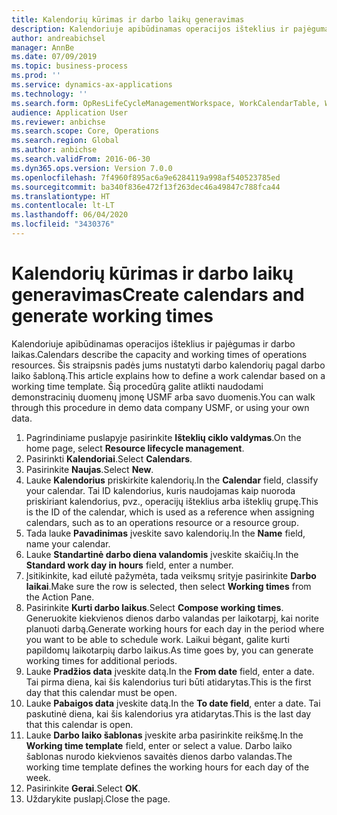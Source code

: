 ```yaml
---
title: Kalendorių kūrimas ir darbo laikų generavimas
description: Kalendoriuje apibūdinamas operacijos išteklius ir pajėgumas ir darbo laikas. Šis straipsnis padės jums nustatyti darbo kalendorių pagal darbo laiko šabloną.
author: andreabichsel
manager: AnnBe
ms.date: 07/09/2019
ms.topic: business-process
ms.prod: ''
ms.service: dynamics-ax-applications
ms.technology: ''
ms.search.form: OpResLifeCycleManagementWorkspace, WorkCalendarTable, WorkCalendarDate, HcmPersonnelManagementWorkspace
audience: Application User
ms.reviewer: anbichse
ms.search.scope: Core, Operations
ms.search.region: Global
ms.author: anbichse
ms.search.validFrom: 2016-06-30
ms.dyn365.ops.version: Version 7.0.0
ms.openlocfilehash: 7f4960f895ac6a9e6284119a998af540523785ed
ms.sourcegitcommit: ba340f836e472f13f263dec46a49847c788fca44
ms.translationtype: HT
ms.contentlocale: lt-LT
ms.lasthandoff: 06/04/2020
ms.locfileid: "3430376"
---
```

# <a name="create-calendars-and-generate-working-times"></a><span data-ttu-id="14414-104">Kalendorių kūrimas ir darbo laikų generavimas</span><span class="sxs-lookup"><span data-stu-id="14414-104">Create calendars and generate working times</span></span>



<span data-ttu-id="14414-105">Kalendoriuje apibūdinamas operacijos išteklius ir pajėgumas ir darbo laikas.</span><span class="sxs-lookup"><span data-stu-id="14414-105">Calendars describe the capacity and working times of operations resources.</span></span> <span data-ttu-id="14414-106">Šis straipsnis padės jums nustatyti darbo kalendorių pagal darbo laiko šabloną.</span><span class="sxs-lookup"><span data-stu-id="14414-106">This article explains how to define a work calendar based on a working time template.</span></span> <span data-ttu-id="14414-107">Šią procedūrą galite atlikti naudodami demonstracinių duomenų įmonę USMF arba savo duomenis.</span><span class="sxs-lookup"><span data-stu-id="14414-107">You can walk through this procedure in demo data company USMF, or using your own data.</span></span>

1. <span data-ttu-id="14414-108">Pagrindiniame puslapyje pasirinkite **Išteklių ciklo valdymas**.</span><span class="sxs-lookup"><span data-stu-id="14414-108">On the home page, select **Resource lifecycle management**.</span></span>
2. <span data-ttu-id="14414-109">Pasirinkti **Kalendoriai**.</span><span class="sxs-lookup"><span data-stu-id="14414-109">Select **Calendars**.</span></span>
3. <span data-ttu-id="14414-110">Pasirinkite **Naujas**.</span><span class="sxs-lookup"><span data-stu-id="14414-110">Select **New**.</span></span>
4. <span data-ttu-id="14414-111">Lauke **Kalendorius** priskirkite kalendorių.</span><span class="sxs-lookup"><span data-stu-id="14414-111">In the **Calendar** field, classify your calendar.</span></span> <span data-ttu-id="14414-112">Tai ID kalendorius, kuris naudojamas kaip nuoroda priskiriant kalendorius, pvz., operacijų išteklius arba išteklių grupę.</span><span class="sxs-lookup"><span data-stu-id="14414-112">This is the ID of the calendar, which is used as a reference when assigning calendars, such as to an operations resource or a resource group.</span></span>  
5. <span data-ttu-id="14414-113">Tada lauke **Pavadinimas** įveskite savo kalendorių.</span><span class="sxs-lookup"><span data-stu-id="14414-113">In the **Name** field, name your calendar.</span></span>
6. <span data-ttu-id="14414-114">Lauke **Standartinė darbo diena valandomis** įveskite skaičių.</span><span class="sxs-lookup"><span data-stu-id="14414-114">In the **Standard work day in hours** field, enter a number.</span></span>
7. <span data-ttu-id="14414-115">Įsitikinkite, kad eilutė pažymėta, tada veiksmų srityje pasirinkite **Darbo laikai**.</span><span class="sxs-lookup"><span data-stu-id="14414-115">Make sure the row is selected, then select **Working times** from the Action Pane.</span></span>
8. <span data-ttu-id="14414-116">Pasirinkite **Kurti darbo laikus**.</span><span class="sxs-lookup"><span data-stu-id="14414-116">Select **Compose working times**.</span></span> <span data-ttu-id="14414-117">Generuokite kiekvienos dienos darbo valandas per laikotarpį, kai norite planuoti darbą.</span><span class="sxs-lookup"><span data-stu-id="14414-117">Generate working hours for each day in the period where you want to be able to schedule work.</span></span> <span data-ttu-id="14414-118">Laikui bėgant, galite kurti papildomų laikotarpių darbo laikus.</span><span class="sxs-lookup"><span data-stu-id="14414-118">As time goes by, you can generate working times for additional periods.</span></span>  
9. <span data-ttu-id="14414-119">Lauke **Pradžios data** įveskite datą.</span><span class="sxs-lookup"><span data-stu-id="14414-119">In the **From date** field, enter a date.</span></span> <span data-ttu-id="14414-120">Tai pirma diena, kai šis kalendorius turi būti atidarytas.</span><span class="sxs-lookup"><span data-stu-id="14414-120">This is the first day that this calendar must be open.</span></span>  
10. <span data-ttu-id="14414-121">Lauke **Pabaigos data** įveskite datą.</span><span class="sxs-lookup"><span data-stu-id="14414-121">In the **To date field**, enter a date.</span></span> <span data-ttu-id="14414-122">Tai paskutinė diena, kai šis kalendorius yra atidarytas.</span><span class="sxs-lookup"><span data-stu-id="14414-122">This is the last day that this calendar is open.</span></span>  
11. <span data-ttu-id="14414-123">Lauke **Darbo laiko šablonas** įveskite arba pasirinkite reikšmę.</span><span class="sxs-lookup"><span data-stu-id="14414-123">In the **Working time template** field, enter or select a value.</span></span> <span data-ttu-id="14414-124">Darbo laiko šablonas nurodo kiekvienos savaitės dienos darbo valandas.</span><span class="sxs-lookup"><span data-stu-id="14414-124">The working time template defines the working hours for each day of the week.</span></span>  
12. <span data-ttu-id="14414-125">Pasirinkite **Gerai**.</span><span class="sxs-lookup"><span data-stu-id="14414-125">Select **OK**.</span></span>
13. <span data-ttu-id="14414-126">Uždarykite puslapį.</span><span class="sxs-lookup"><span data-stu-id="14414-126">Close the page.</span></span>

